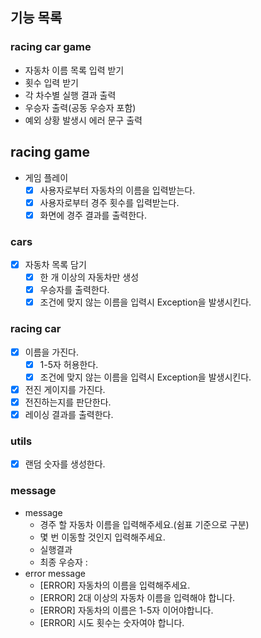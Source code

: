 ## 기능 목록

### racing car game
* 자동차 이름 목록 입력 받기
* 횟수 입력 받기
* 각 차수별 실행 결과 출력
* 우승자 출력(공동 우승자 포함)
* 예외 상황 발생시 에러 문구 출력

## racing game
* 게임 플레이
  * [x] 사용자로부터 자동차의 이름을 입력받는다.
  * [x] 사용자로부터 경주 횟수를 입력받는다.
  * [x] 화면에 경주 결과를 출력한다.

### cars
* [x] 자동차 목록 담기
  * [x] 한 개 이상의 자동차만 생성
  * [x] 우승자를 출력한다.
  * [x] 조건에 맞지 않는 이름을 입력시 Exception을 발생시킨다.

### racing car
* [x] 이름을 가진다.
  * [x] 1-5자 허용한다.
  * [x] 조건에 맞지 않는 이름을 입력시 Exception을 발생시킨다.
* [x] 전진 게이지를 가진다.
* [x] 전진하는지를 판단한다.
* [x] 레이싱 결과를 출력한다.

### utils
* [x] 랜덤 숫자를 생성한다.

### message
* message
  * 경주 할 자동차 이름을 입력해주세요.(쉼표 기준으로 구분)  
  * 몇 번 이동할 것인지 입력해주세요.    
  * 실행결과  
  * 최종 우승자 :   
* error message
  * [ERROR] 자동차의 이름을 입력해주세요. 
  * [ERROR] 2대 이상의 자동차 이름을 입력해야 합니다.
  * [ERROR] 자동차의 이름은 1-5자 이어야합니다.
  * [ERROR] 시도 횟수는 숫자여야 합니다.